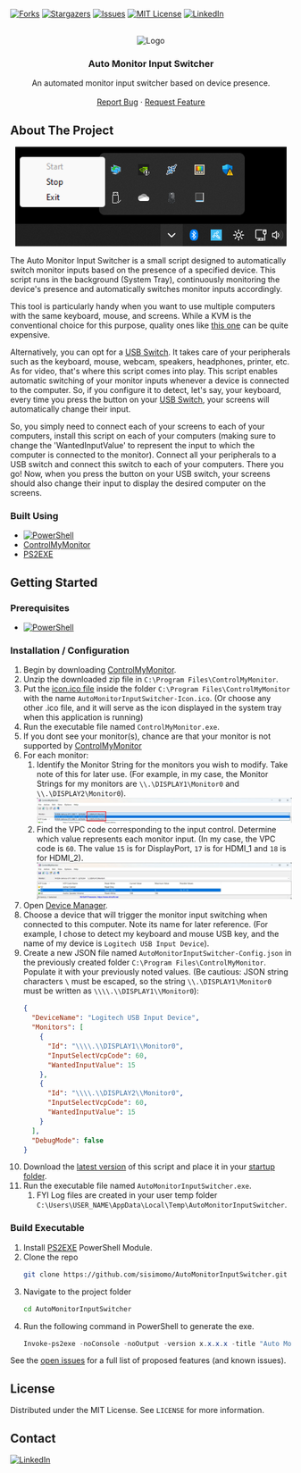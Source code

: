 <!-- https://github.com/othneildrew/Best-README-Template -->

[![Forks][forks-shield]][forks-url]
[![Stargazers][stars-shield]][stars-url]
[![Issues][issues-shield]][issues-url]
[![MIT License][license-shield]][license-url]
[![LinkedIn][linkedin-shield]][linkedin-url]

<!-- PROJECT LOGO -->
<br />
<div align="center">
  <img src="icon.ico" alt="Logo" width="125px" style="max-width: 100%">

  <h3>Auto Monitor Input Switcher</h3>

  <p>
    An automated monitor input switcher based on device presence.
    <br />
    <br />
    <a href="https://github.com/sisimomo/AutoMonitorInputSwitcher/issues">Report Bug</a>
    ·
    <a href="https://github.com/sisimomo/AutoMonitorInputSwitcher/issues">Request Feature</a>
  </p>
</div>

## About The Project

<div align="center">
    <img src="images/screenshot.png" alt="Logo" style="max-width: 100%;margin: auto;">
</div>

The Auto Monitor Input Switcher is a small script designed to automatically switch monitor inputs based on the presence of a specified device. This script runs in the background (System Tray), continuously monitoring the device's presence and automatically switches monitor inputs accordingly.

This tool is particularly handy when you want to use multiple computers with the same keyboard, mouse, and screens. While a KVM is the conventional choice for this purpose, quality ones like [this one](https://www.store.level1techs.com/products/p/14-kvm-switch-dual-monitor-2computer-z5erd-n6mbj) can be quite expensive.

Alternatively, you can opt for a [USB Switch](https://ca.ugreen.com/products/ugreen-usb-3-0-4-port-switch). It takes care of your peripherals such as the keyboard, mouse, webcam, speakers, headphones, printer, etc. As for video, that's where this script comes into play. This script enables automatic switching of your monitor inputs whenever a device is connected to the computer. So, if you configure it to detect, let's say, your keyboard, every time you press the button on your [USB Switch](https://ca.ugreen.com/products/ugreen-usb-3-0-4-port-switch), your screens will automatically change their input.

So, you simply need to connect each of your screens to each of your computers, install this script on each of your computers (making sure to change the 'WantedInputValue' to represent the input to which the computer is connected to the monitor). Connect all your peripherals to a USB switch and connect this switch to each of your computers. There you go! Now, when you press the button on your USB switch, your screens should also change their input to display the desired computer on the screens.

### Built Using

- [![PowerShell][PowerShell-shield]](https://learn.microsoft.com/en-us/powershell/)
- [ControlMyMonitor](https://www.nirsoft.net/utils/control_my_monitor.html)
- [PS2EXE](https://github.com/MScholtes/PS2EXE)

## Getting Started

### Prerequisites

* [![PowerShell][PowerShell-shield]](https://learn.microsoft.com/en-us/powershell/)

### Installation / Configuration

1. Begin by downloading [ControlMyMonitor](https://www.nirsoft.net/utils/control_my_monitor.html).
2. Unzip the downloaded zip file in `C:\Program Files\ControlMyMonitor`.
3. Put the [icon.ico file](./icon.ico) inside the folder `C:\Program Files\ControlMyMonitor` with the name `AutoMonitorInputSwitcher-Icon.ico`. (Or choose any other .ico file, and it will serve as the icon displayed in the system tray when this application is running)
4. Run the executable file named `ControlMyMonitor.exe`.
5. If you dont see your monitor(s), chance are that your monitor is not supported by [ControlMyMonitor](https://www.nirsoft.net/utils/control_my_monitor.html)
6. For each monitor:
    1. Identify the Monitor String for the monitors you wish to modify. Take note of this for later use. (For example, in my case, the Monitor Strings for my monitors are `\\.\DISPLAY1\Monitor0` and `\\.\DISPLAY2\Monitor0`).
    ![image info](./images/monitor_string.png)
    2. Find the VPC code corresponding to the input control. Determine which value represents each monitor input. (In my case, the VPC code is `60`. The value `15` is for DisplayPort, `17` is for HDMI_1 and `18` is for HDMI_2).
    ![image info](./images/monitor_vpc.png)
7. Open [Device Manager](https://support.microsoft.com/en-us/windows/open-device-manager-a7f2db46-faaf-24f0-8b7b-9e4a6032fc8c).
8. Choose a device that will trigger the monitor input switching when connected to this computer. Note its name for later reference. (For example, I chose to detect my keyboard and mouse USB key, and the name of my device is `Logitech USB Input Device`).
9. Create a new JSON file named `AutoMonitorInputSwitcher-Config.json` in the previously created folder `C:\Program Files\ControlMyMonitor`. Populate it with your previously noted values. (Be cautious: JSON string characters `\` must be escaped, so the string `\\.\DISPLAY1\Monitor0` must be written as `\\\\.\\DISPLAY1\\Monitor0`):
    ```json
    {
      "DeviceName": "Logitech USB Input Device",
      "Monitors": [
        {
          "Id": "\\\\.\\DISPLAY1\\Monitor0",
          "InputSelectVcpCode": 60,
          "WantedInputValue": 15
        },
        {
          "Id": "\\\\.\\DISPLAY2\\Monitor0",
          "InputSelectVcpCode": 60,
          "WantedInputValue": 15
        }
      ],
      "DebugMode": false
    }
    ```
10. Download the [latest version](https://github.com/sisimomo/AutoMonitorInputSwitcher/releases/latest) of this script and place it in your [startup folder](https://support.microsoft.com/en-us/windows/add-an-app-to-run-automatically-at-startup-in-windows-10-150da165-dcd9-7230-517b-cf3c295d89dd).
11. Run the executable file named `AutoMonitorInputSwitcher.exe`.
    1. FYI Log files are created in your user temp folder `C:\Users\USER_NAME\AppData\Local\Temp\AutoMonitorInputSwitcher`.

<!-- Build Executable -->
### Build Executable

1. Install [PS2EXE](https://github.com/MScholtes/PS2EXE) PowerShell Module.
2. Clone the repo
   ```sh
   git clone https://github.com/sisimomo/AutoMonitorInputSwitcher.git
   ```
3. Navigate to the project folder
   ```sh
   cd AutoMonitorInputSwitcher
   ```
4. Run the following command in PowerShell to generate the exe.
   ```powershell
   Invoke-ps2exe -noConsole -noOutput -version x.x.x.x -title "Auto Monitor Input Switcher" -description "An automated monitor input switcher based on device presence" -icon .\icon.ico -inputFile .\AutoMonitorInputSwitcher.ps1 -outputFile .\AutoMonitorInputSwitcher.exe
   ```

See the [open issues](https://github.com/sisimomo/AutoMonitorInputSwitcher/issues) for a full list of
proposed features (and known issues).


## License

Distributed under the MIT License. See `LICENSE` for more information.


## Contact

[![LinkedIn][linkedin-shield]][linkedin-url]

<!-- MARKDOWN LINKS  -->
<!-- https://www.markdownguide.org/basic-syntax/#reference-style-links -->

[forks-shield]: https://img.shields.io/github/forks/sisimomo/AutoMonitorInputSwitcher.svg?style=for-the-badge
[forks-url]: https://github.com/sisimomo/AutoMonitorInputSwitcher/network/members
[stars-shield]: https://img.shields.io/github/stars/sisimomo/AutoMonitorInputSwitcher.svg?style=for-the-badge
[stars-url]: https://github.com/sisimomo/AutoMonitorInputSwitcher/stargazers
[issues-shield]: https://img.shields.io/github/issues/sisimomo/AutoMonitorInputSwitcher.svg?style=for-the-badge
[issues-url]: https://github.com/sisimomo/AutoMonitorInputSwitcher/issues
[license-shield]: https://img.shields.io/github/license/sisimomo/AutoMonitorInputSwitcher.svg?style=for-the-badge
[license-url]: https://github.com/sisimomo/AutoMonitorInputSwitcher/blob/master/LICENSE.txt
[linkedin-shield]: https://img.shields.io/badge/-LinkedIn-black.svg?style=for-the-badge&logo=linkedin&colorB=555
[linkedin-url]: https://linkedin.com/in/simon-vallieres-358555187
[PowerShell-shield]: https://img.shields.io/badge/PowerShell-%235391FE.svg?style=for-the-badge&logo=powershell&logoColor=white
